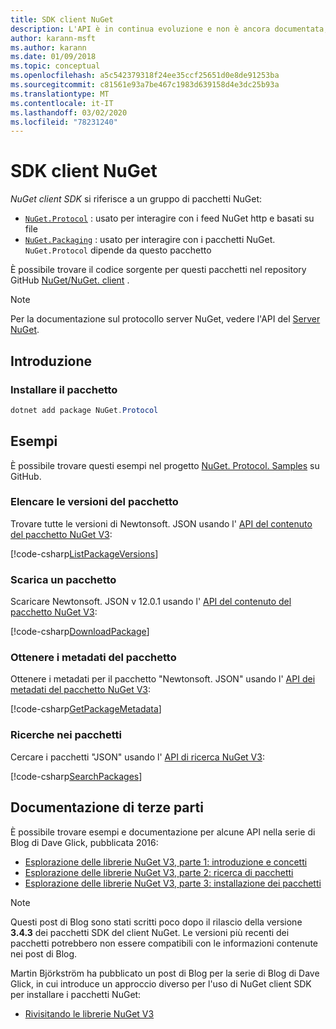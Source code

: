 ```yaml
---
title: SDK client NuGet
description: L'API è in continua evoluzione e non è ancora documentata, ma gli esempi sono disponibili nel Blog di Dave Glick.
author: karann-msft
ms.author: karann
ms.date: 01/09/2018
ms.topic: conceptual
ms.openlocfilehash: a5c542379318f24ee35ccf25651d0e8de91253ba
ms.sourcegitcommit: c81561e93a7be467c1983d639158d4e3dc25b93a
ms.translationtype: MT
ms.contentlocale: it-IT
ms.lasthandoff: 03/02/2020
ms.locfileid: "78231240"
---
```

# <a name="nuget-client-sdk"></a>SDK client NuGet

*NuGet client SDK* si riferisce a un gruppo di pacchetti NuGet:

* [`NuGet.Protocol`](https://www.nuget.org/packages/NuGet.Protocol) : usato per interagire con i feed NuGet http e basati su file
* [`NuGet.Packaging`](https://www.nuget.org/packages/NuGet.Packaging) : usato per interagire con i pacchetti NuGet. `NuGet.Protocol` dipende da questo pacchetto

È possibile trovare il codice sorgente per questi pacchetti nel repository GitHub [NuGet/NuGet. client](https://github.com/NuGet/NuGet.Client) .

> [!Note]
> Per la documentazione sul protocollo server NuGet, vedere l'API del [Server NuGet](~/api/overview.md).

## <a name="getting-started"></a>Introduzione

### <a name="install-the-package"></a>Installare il pacchetto

```ps1
dotnet add package NuGet.Protocol
```

## <a name="examples"></a>Esempi

È possibile trovare questi esempi nel progetto [NuGet. Protocol. Samples](https://github.com/NuGet/Samples/tree/master/NuGetProtocolSamples) su GitHub.

### <a name="list-package-versions"></a>Elencare le versioni del pacchetto

Trovare tutte le versioni di Newtonsoft. JSON usando l' [API del contenuto del pacchetto NuGet V3](../api/package-base-address-resource.md#enumerate-package-versions):

[!code-csharp[ListPackageVersions](~/../nuget-samples/NuGetProtocolSamples/Program.cs?name=ListPackageVersions)]

### <a name="download-a-package"></a>Scarica un pacchetto

Scaricare Newtonsoft. JSON v 12.0.1 usando l' [API del contenuto del pacchetto NuGet V3](../api/package-base-address-resource.md):

[!code-csharp[DownloadPackage](~/../nuget-samples/NuGetProtocolSamples/Program.cs?name=DownloadPackage)]

### <a name="get-package-metadata"></a>Ottenere i metadati del pacchetto

Ottenere i metadati per il pacchetto "Newtonsoft. JSON" usando l' [API dei metadati del pacchetto NuGet V3](../api/registration-base-url-resource.md):

[!code-csharp[GetPackageMetadata](~/../nuget-samples/NuGetProtocolSamples/Program.cs?name=GetPackageMetadata)]

### <a name="search-packages"></a>Ricerche nei pacchetti

Cercare i pacchetti "JSON" usando l' [API di ricerca NuGet V3](../api/search-query-service-resource.md):

[!code-csharp[SearchPackages](~/../nuget-samples/NuGetProtocolSamples/Program.cs?name=SearchPackages)]

## <a name="third-party-documentation"></a>Documentazione di terze parti

È possibile trovare esempi e documentazione per alcune API nella serie di Blog di Dave Glick, pubblicata 2016:

- [Esplorazione delle librerie NuGet V3, parte 1: introduzione e concetti](http://daveaglick.com/posts/exploring-the-nuget-v3-libraries-part-1)
- [Esplorazione delle librerie NuGet V3, parte 2: ricerca di pacchetti](http://daveaglick.com/posts/exploring-the-nuget-v3-libraries-part-2)
- [Esplorazione delle librerie NuGet V3, parte 3: installazione dei pacchetti](http://daveaglick.com/posts/exploring-the-nuget-v3-libraries-part-3)

> [!Note]
> Questi post di Blog sono stati scritti poco dopo il rilascio della versione **3.4.3** dei pacchetti SDK del client NuGet.
> Le versioni più recenti dei pacchetti potrebbero non essere compatibili con le informazioni contenute nei post di Blog.

Martin Björkström ha pubblicato un post di Blog per la serie di Blog di Dave Glick, in cui introduce un approccio diverso per l'uso di NuGet client SDK per installare i pacchetti NuGet:

- [Rivisitando le librerie NuGet V3](https://martinbjorkstrom.com/posts/2018-09-19-revisiting-nuget-client-libraries)

